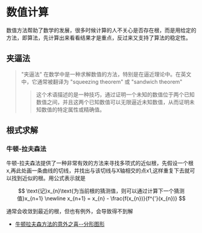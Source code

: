 # 数值计算

数值方法帮助了数学的发展，很多时候计算的人不关心是否存在根，而是用给定的方法，即算法，先计算出来看看结果才是重点，反过来又支持了算法的稳定性。

## 夹逼法
> "夹逼法" 在数学中是一种求解数值的方法，特别是在逼近理论中。在英文中，它通常被翻译为 "squeezing theorem" 或 "sandwich theorem"
>> 这个术语描述的是一种技巧，通过证明一个未知的数值位于两个已知数值之间，并且这两个已知数值可以无限逼近未知数值，从而证明未知数值的特定属性或精确值。

## 根式求解

### 牛顿-拉夫森法

牛顿-拉夫森法提供了一种非常有效的方法来寻找多项式的近似根，先假设一个根x,再此处画一条曲线的切线，并找出与该切线与X轴相交的点x1,这样重复下去就可以找到近似的根。用公式表示就是

$$
\text{记}x_{n}\text{为当前根的猜测值，则可以通过计算下一个猜测值}x_{n+1} \newline
x_{n+1} = x_{n} - \frac{f(x_{n})}{f^{'}(x_{n})}
$$

通常会收敛到最近的根，但也有例外，会导致得不到解

- [牛顿拉夫森方法的意外之喜--分形图形](https://mp.weixin.qq.com/s/vjteWAtDAVHXfRwKE_DeSw)
